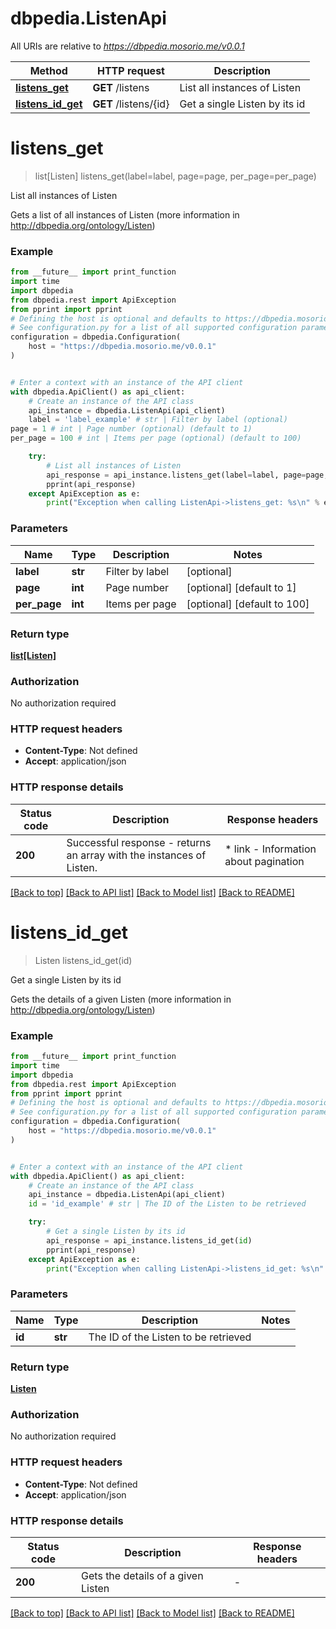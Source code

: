 # dbpedia.ListenApi

All URIs are relative to *https://dbpedia.mosorio.me/v0.0.1*

Method | HTTP request | Description
------------- | ------------- | -------------
[**listens_get**](ListenApi.md#listens_get) | **GET** /listens | List all instances of Listen
[**listens_id_get**](ListenApi.md#listens_id_get) | **GET** /listens/{id} | Get a single Listen by its id


# **listens_get**
> list[Listen] listens_get(label=label, page=page, per_page=per_page)

List all instances of Listen

Gets a list of all instances of Listen (more information in http://dbpedia.org/ontology/Listen)

### Example

```python
from __future__ import print_function
import time
import dbpedia
from dbpedia.rest import ApiException
from pprint import pprint
# Defining the host is optional and defaults to https://dbpedia.mosorio.me/v0.0.1
# See configuration.py for a list of all supported configuration parameters.
configuration = dbpedia.Configuration(
    host = "https://dbpedia.mosorio.me/v0.0.1"
)


# Enter a context with an instance of the API client
with dbpedia.ApiClient() as api_client:
    # Create an instance of the API class
    api_instance = dbpedia.ListenApi(api_client)
    label = 'label_example' # str | Filter by label (optional)
page = 1 # int | Page number (optional) (default to 1)
per_page = 100 # int | Items per page (optional) (default to 100)

    try:
        # List all instances of Listen
        api_response = api_instance.listens_get(label=label, page=page, per_page=per_page)
        pprint(api_response)
    except ApiException as e:
        print("Exception when calling ListenApi->listens_get: %s\n" % e)
```

### Parameters

Name | Type | Description  | Notes
------------- | ------------- | ------------- | -------------
 **label** | **str**| Filter by label | [optional] 
 **page** | **int**| Page number | [optional] [default to 1]
 **per_page** | **int**| Items per page | [optional] [default to 100]

### Return type

[**list[Listen]**](Listen.md)

### Authorization

No authorization required

### HTTP request headers

 - **Content-Type**: Not defined
 - **Accept**: application/json

### HTTP response details
| Status code | Description | Response headers |
|-------------|-------------|------------------|
**200** | Successful response - returns an array with the instances of Listen. |  * link - Information about pagination <br>  |

[[Back to top]](#) [[Back to API list]](../README.md#documentation-for-api-endpoints) [[Back to Model list]](../README.md#documentation-for-models) [[Back to README]](../README.md)

# **listens_id_get**
> Listen listens_id_get(id)

Get a single Listen by its id

Gets the details of a given Listen (more information in http://dbpedia.org/ontology/Listen)

### Example

```python
from __future__ import print_function
import time
import dbpedia
from dbpedia.rest import ApiException
from pprint import pprint
# Defining the host is optional and defaults to https://dbpedia.mosorio.me/v0.0.1
# See configuration.py for a list of all supported configuration parameters.
configuration = dbpedia.Configuration(
    host = "https://dbpedia.mosorio.me/v0.0.1"
)


# Enter a context with an instance of the API client
with dbpedia.ApiClient() as api_client:
    # Create an instance of the API class
    api_instance = dbpedia.ListenApi(api_client)
    id = 'id_example' # str | The ID of the Listen to be retrieved

    try:
        # Get a single Listen by its id
        api_response = api_instance.listens_id_get(id)
        pprint(api_response)
    except ApiException as e:
        print("Exception when calling ListenApi->listens_id_get: %s\n" % e)
```

### Parameters

Name | Type | Description  | Notes
------------- | ------------- | ------------- | -------------
 **id** | **str**| The ID of the Listen to be retrieved | 

### Return type

[**Listen**](Listen.md)

### Authorization

No authorization required

### HTTP request headers

 - **Content-Type**: Not defined
 - **Accept**: application/json

### HTTP response details
| Status code | Description | Response headers |
|-------------|-------------|------------------|
**200** | Gets the details of a given Listen |  -  |

[[Back to top]](#) [[Back to API list]](../README.md#documentation-for-api-endpoints) [[Back to Model list]](../README.md#documentation-for-models) [[Back to README]](../README.md)

